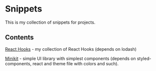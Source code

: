 # Snippets

This is my collection of snippets for projects.

## Contents

[React Hooks](https://github.com/lxchurbakov/snippets/blob/main/react-hooks/index.tsx) - my collection of React Hooks (depends on lodash)

[Minikit](https://github.com/lxchurbakov/snippets/tree/main/minikit) - simple UI library with simplest components (depends on styled-components, react and theme file with colors and such).
